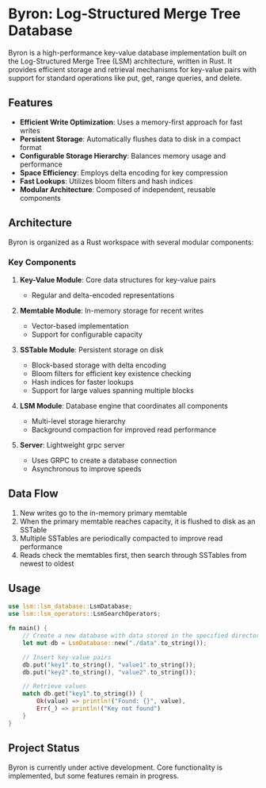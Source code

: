 # Byron: Log-Structured Merge Tree Database

Byron is a high-performance key-value database implementation built on the Log-Structured Merge Tree (LSM) architecture, written in Rust. It provides efficient storage and retrieval mechanisms for key-value pairs with support for standard operations like put, get, range queries, and delete.

## Features

- **Efficient Write Optimization**: Uses a memory-first approach for fast writes
- **Persistent Storage**: Automatically flushes data to disk in a compact format
- **Configurable Storage Hierarchy**: Balances memory usage and performance
- **Space Efficiency**: Employs delta encoding for key compression
- **Fast Lookups**: Utilizes bloom filters and hash indices
- **Modular Architecture**: Composed of independent, reusable components

## Architecture

Byron is organized as a Rust workspace with several modular components:

### Key Components

1. **Key-Value Module**: Core data structures for key-value pairs
   - Regular and delta-encoded representations

2. **Memtable Module**: In-memory storage for recent writes
   - Vector-based implementation
   - Support for configurable capacity

3. **SSTable Module**: Persistent storage on disk
   - Block-based storage with delta encoding
   - Bloom filters for efficient key existence checking
   - Hash indices for faster lookups
   - Support for large values spanning multiple blocks

4. **LSM Module**: Database engine that coordinates all components
   - Multi-level storage hierarchy
   - Background compaction for improved read performance

5. **Server**: Lightweight grpc server
   - Uses GRPC to create a database connection
   - Asynchronous to improve speeds

## Data Flow

1. New writes go to the in-memory primary memtable
2. When the primary memtable reaches capacity, it is flushed to disk as an SSTable
3. Multiple SSTables are periodically compacted to improve read performance
4. Reads check the memtables first, then search through SSTables from newest to oldest

## Usage

```rust
use lsm::lsm_database::LsmDatabase;
use lsm::lsm_operators::LsmSearchOperators;

fn main() {
    // Create a new database with data stored in the specified directory
    let mut db = LsmDatabase::new("./data".to_string());

    // Insert key-value pairs
    db.put("key1".to_string(), "value1".to_string());
    db.put("key2".to_string(), "value2".to_string());

    // Retrieve values
    match db.get("key1".to_string()) {
        Ok(value) => println!("Found: {}", value),
        Err(_) => println!("Key not found")
    }
}
```

## Project Status

Byron is currently under active development. Core functionality is implemented, but some features remain in progress.

